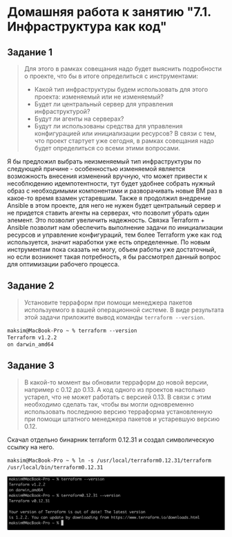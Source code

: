 # Домашняя работа к занятию "7.1. Инфраструктура как код"

## Задание 1
> Для этого в рамках совещания надо будет выяснить подробности о проекте, что бы в итоге определиться с инструментами:
> - Какой тип инфраструктуры будем использовать для этого проекта: изменяемый или не изменяемый?
> - Будет ли центральный сервер для управления инфраструктурой?
> - Будут ли агенты на серверах?
> - Будут ли использованы средства для управления конфигурацией или инициализации ресурсов?
> В связи с тем, что проект стартует уже сегодня, в рамках совещания надо будет определиться со всеми этими вопросами.

Я бы предложил выбрать неизменяемый тип инфраструктуры по следующей причине - особенностью изменяемой является возможность внесения изменений вручную, что может привести к несоблюдению идемпотентности, тут будет удобнее собрать нужный образ с необходимыми компонентами и разворачивать новые ВМ раз в какое-то время взамен устаревшим. Также я продолжил внедрение Ansible в этом проекте, для него не нужен будет центральный сервер и не придется ставить агенты на серверах, что позволит убрать один элемент. Это позволит увеличить надежность. Связка Terraform + Ansible позволит нам обеспечить выполнение задачи по инициализации ресурсов и управление конфигураций, тем более Terraform уже как год используется, значит наработки уже есть определенные. По новым инструментам пока сказать не могу, объем работы уже достаточный, но если возникнет такая потребность, я бы рассмотрел данный вопрос для оптимизации рабочего процесса.

## Задание 2
> Установите терраформ при помощи менеджера пакетов используемого в вашей операционной системе. В виде результата этой задачи приложите вывод команды `terraform --version`.
```
maksim@MacBook-Pro ~ % terraform --version
Terraform v1.2.2
on darwin_amd64
```

## Задание 3
> В какой-то момент вы обновили терраформ до новой версии, например с 0.12 до 0.13. А код одного из проектов настолько устарел, что не может работать с версией 0.13. В связи с этим необходимо сделать так, чтобы вы могли одновременно использовать последнюю версию терраформа установленную при помощи штатного менеджера пакетов и устаревшую версию 0.12.

Скачал отдельно бинарник terraform 0.12.31 и создал символическую ссылку на него.
```
maksim@MacBook-Pro ~ % ln -s /usr/local/terraform0.12.31/terraform /usr/local/bin/terraform0.12.31
```
![Ответ](./HW_terraform_01_intro/terraform_task_3.png)
